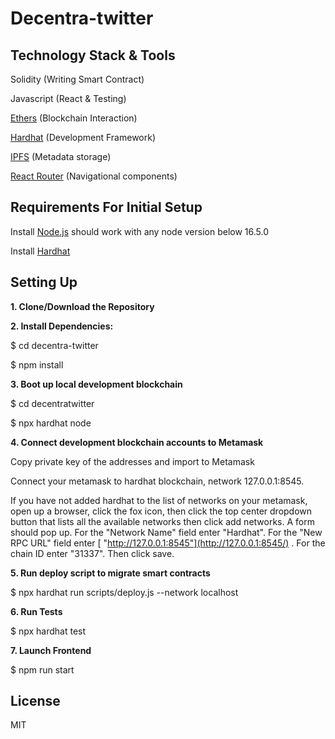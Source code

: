 # Decentra-twitter

## Technology Stack & Tools

Solidity (Writing Smart Contract)

Javascript (React & Testing)

[Ethers](https://docs.ethers.io/v5/)
 (Blockchain Interaction)
 
[Hardhat](https://hardhat.org/)
(Development Framework)

[IPFS](https://ipfs.io/)
(Metadata storage)

[React Router](https://v5.reactrouter.com/)
(Navigational components)

## Requirements For Initial Setup

Install
[Node.js](https://nodejs.org/en/)
should work with any node version below 16.5.0

Install
[Hardhat](https://hardhat.org/)

## Setting Up

**1. Clone/Download the Repository**

**2. Install Dependencies:**


$ cd decentra-twitter

$ npm install

**3. Boot up local development blockchain**

$ cd decentratwitter

$ npx hardhat node

**4. Connect development blockchain accounts to Metamask**

Copy private key of the addresses and import to Metamask

Connect your metamask to hardhat blockchain, network 127.0.0.1:8545.

If you have not added hardhat to the list of networks on your metamask, open up a browser, click the fox icon, then click the top center dropdown button that lists all the available networks then click add networks. A form should pop up. For the "Network Name" field enter "Hardhat". For the "New RPC URL" field enter
[ "http://127.0.0.1:8545"](http://127.0.0.1:8545/)
. For the chain ID enter "31337". Then click save.

**5. Run deploy script to migrate smart contracts**

$ npx hardhat run scripts/deploy.js --network localhost

**6. Run Tests**

$ npx hardhat test

**7. Launch Frontend**

$ npm run start

## License

MIT


